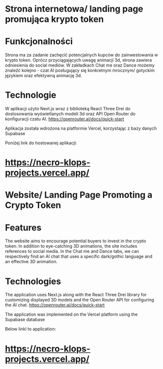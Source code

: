 # Strona internetowa/ landing page promująca krypto token

# Funkcjonalności

Strona ma za zadanie zachęcić potencjalnych kupców do zainwestowania w krypto token. Oprócz przyciągających uwagę animacji 3d, strona zawiera odniesienia do social mediów.
W zakładkach Chat me oraz Dance możemy znaleźć kolejno - czat AI posługujący się konkretnym mrocznym/ gotyckim językiem oraz efektywną animację 3d.

# Technologie

W aplikacji użyto Next.js wraz z biblioteką React Three Drei do dostosowania wyświetlanych modeli 3d oraz API Open Router do konfiguracji czatu AI.
https://openrouter.ai/docs/quick-start

Aplikacja została wdrożona na platformie Vercel, korzystając z bazy danych Supabase

Poniżej link do hostowanej aplikacji:
# https://necro-klops-projects.vercel.app/




# Website/ Landing Page Promoting a Crypto Token

# Features

The website aims to encourage potential buyers to invest in the crypto token. In addition to eye-catching 3D animations, the site includes references to social media.
In the Chat me and Dance tabs, we can respectively find an AI chat that uses a specific dark/gothic language and an effective 3D animation.

# Technologies

The application uses Next.js along with the React Three Drei library for customizing displayed 3D models and the Open Router API for configuring the AI chat.
https://openrouter.ai/docs/quick-start

The application was implemented on the Vercel platform using the Supabase database

Below linkl to application:
# https://necro-klops-projects.vercel.app/
